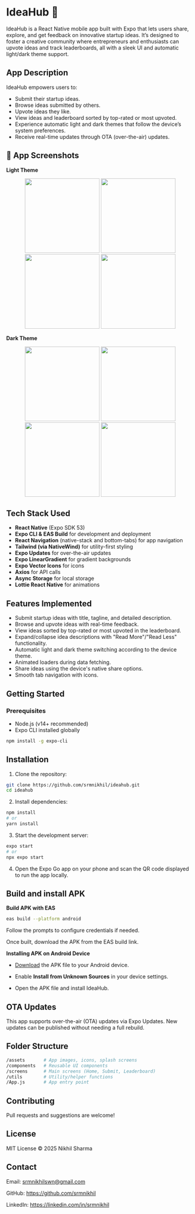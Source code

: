 # IdeaHub 🚀

IdeaHub is a React Native mobile app built with Expo that lets users share, explore, and get feedback on innovative startup ideas. It’s designed to foster a creative community where entrepreneurs and enthusiasts can upvote ideas and track leaderboards, all with a sleek UI and automatic light/dark theme support.

## App Description

IdeaHub empowers users to:

- Submit their startup ideas.
- Browse ideas submitted by others.
- Upvote ideas they like.
- View ideas and leaderboard sorted by top-rated or most upvoted.
- Experience automatic light and dark themes that follow the device’s system preferences.
- Receive real-time updates through OTA (over-the-air) updates.

## 📸 App Screenshots

**Light Theme**
<p align="center">
  <img src="screenshots/light_idea_listing.jpeg" width="200"/>
  <img src="screenshots/light_idea_submission.jpeg" width="200"/>
  <img src="screenshots/light_leaderboard_rating.jpeg" width="200"/>
  <img src="screenshots/light_leaderboard_votes.jpeg" width="200"/>
</p>

**Dark Theme**
<p align="center">
  <img src="screenshots/dark_idea_listing.jpeg" width="200"/>
  <img src="screenshots/dark_idea_submission.jpeg" width="200"/>
  <img src="screenshots/dark_leaderboard_rating.jpeg" width="200"/>
  <img src="screenshots/dark_leaderboard_votes.jpeg" width="200"/>
</p>

## Tech Stack Used

- **React Native** (Expo SDK 53)
- **Expo CLI & EAS Build** for development and deployment
- **React Navigation** (native-stack and bottom-tabs) for app navigation
- **Tailwind (via NativeWind)** for utility-first styling
- **Expo Updates** for over-the-air updates
- **Expo LinearGradient** for gradient backgrounds
- **Expo Vector Icons** for icons
- **Axios** for API calls
- **Async Storage** for local storage
- **Lottie React Native** for animations

## Features Implemented

- Submit startup ideas with title, tagline, and detailed description.
- Browse and upvote ideas with real-time feedback.
- View ideas sorted by top-rated or most upvoted in the leaderboard.
- Expand/collapse idea descriptions with "Read More"/"Read Less" functionality.
- Automatic light and dark theme switching according to the device theme.
- Animated loaders during data fetching.
- Share ideas using the device's native share options.
- Smooth tab navigation with icons.

## Getting Started

### Prerequisites

- Node.js (v14+ recommended)
- Expo CLI installed globally

```bash
npm install -g expo-cli
```
## **Installation**

1.  Clone the repository:

```bash
git clone https://github.com/srmnikhil/ideahub.git
cd ideahub
```

2.  Install dependencies:

```bash
npm install
# or
yarn install
```

3.  Start the development server:

```bash
expo start
# or
npx expo start
```

4.  Open the Expo Go app on your phone and scan the QR code displayed to run the app locally.

## **Build and install APK**
**Build APK with EAS**
```bash
eas build --platform android
```
Follow the prompts to configure credentials if needed.

Once built, download the APK from the EAS build link.

**Installing APK on Android Device**
- [Download](https://ideahubapp.vercel.app/IdeaHub.apk) the APK file to your Android device.

- Enable **Install from Unknown Sources** in your device settings.

- Open the APK file and install IdeaHub.

## **OTA Updates**
This app supports over-the-air (OTA) updates via Expo Updates. New updates can be published without needing a full rebuild.

## **Folder Structure**
```bash
/assets       # App images, icons, splash screens
/components   # Reusable UI components
/screens      # Main screens (Home, Submit, Leaderboard)
/utils        # Utility/helper functions
/App.js       # App entry point
```

## **Contributing**
Pull requests and suggestions are welcome!

## **License**
MIT License © 2025 Nikhil Sharma

## **Contact**
Email: srmnikhilswn@gmail.com

GitHub: https://github.com/srmnikhil

LinkedIn: https://linkedin.com/in/srmnikhil
